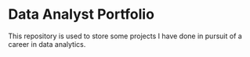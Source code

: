 # Data Analyst Portfolio

This repository is used to store some projects I have done in pursuit of a career in data analytics. 
